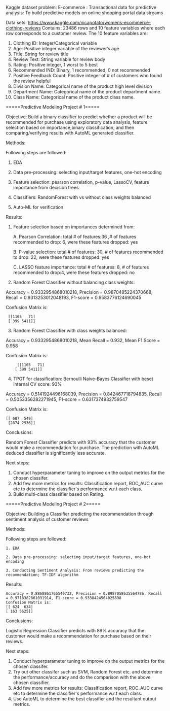 Kaggle dataset problem:
E-commerce : Transactional data for predictive analysis: To build predictive models on online shopping portal data streams

Data sets:  https://www.kaggle.com/nicapotato/womens-ecommerce-clothing-reviews
Contains: 23486 rows and 10 feature variables where each row corresponds to a customer review. 
The 10 feature variables are:
1. Clothing ID: Integer/Categorical variable
2. Age: Positive integer variable of the reviewer’s age
3. Title: String for review title
4. Review Text: String variable for review body
5. Rating: Positive integer, 1 worst to 5 best
6. Recommended IND: Binary, 1 recommended, 0 not recommended
7. Positive Feedback Count: Positive integer of # of customers who found the review helpful
8. Division Name: Categorical name of the product high level division
9. Department Name: Categorical name of the product department name.
10. Class Name: Categorical name of the product class name.

=====Predictive Modeling Project # 1=====

Objective: Build a binary classifier to predict whether a product will be recommended for purchase using exploratory data analysis, feature selection based on importance,binary classification, and then comparing/verifying results with AutoML generated classifier.

Methods: 

Following steps are followed:

   1. EDA

   2. Data pre-processing: selecting input/target features, one-hot encoding

   3. Feature selection: pearson correlation, p-value, LassoCV, feature importance from decision trees

   4. Classifiers:  RandomForest with vs without class weights balanced

   5. Auto-ML for verification

Results: 
1. Feature selection based on importances determined from:

    A. Pearson Correlation: total # of features:36 ,# of features recommended to drop: 6, were these features dropped: yes
  
    B. P-value selection: total # of features: 30, # of features recommended to drop: 22, were these features dropped: yes
  
    C. LASSO feature importance: total # of features: 8, # of features recommended to drop:4, were these features dropped: no
  
2. Random Forest Classifier without balancing class weights:

  Accuracy = 0.9332954868010218, Precision = 0.9870485224370668, Recall = 0.9313253012048193, F1-score = 0.9583776124690045
  
  Confusion Matrix is:
    
     [[1165   71]
     [ 399 5411]]
            
3. Random Forest Classifier with class weights balanced:

  Accuracy = 0.9332954868010218, Mean Recall = 0.932, Mean F1 Score = 0.958
  
  Confusion Matrix is:
  
         [[1165   71]
        [ 399 5411]]
        
4. TPOT for classification: Bernoulli Naive-Bayes Classifier with beset internal CV score: 93%

  Accuracy = 0.5141924496168039, Precision = 0.842467718794835, Recall = 0.5053356282271945, F1-score = 0.6317374932759547

  Confusion Matrix is:

    [[ 687  549]
     [2874 2936]]
 
Conclusions:

Random Forest Classifier predicts with 93% accuracy that the customer would make a recommendation for purchase. The prediction with AutoML deduced classifier is significantly less accurate.

Next steps:
1. Conduct hyperparameter tuning to improve on the output metrics for the chosen classifer.
2. Add few more metrics for results: Classification report, ROC_AUC curve etc to determine the classifier's performance w.r.t each class.
3. Build multi-class classifier based on Rating.

=====Predictive Modeling Project # 2=====

Objective: Building a Classifier predicting the recommendation through sentiment analysis of customer reviews

Methods: 

Following steps are followed:

    1. EDA

    2. Data pre-processing: selecting input/target features, one-hot encoding
    
    3. Conducting Sentiment Analysis: From reviews predicting the recommendation; TF-IDF algorithm
    
 Results: 
 
    Accuracy = 0.8868861765540732, Precision = 0.8987058635564786, Recall = 0.9718382861091914, F1-score = 0.9338424504025898
    Confusion Matrix is:
    [[ 624  634]
    [ 163 5625]]
    
 Conclusions:

  Logistic Regression Classifier predicts with 89% accuracy that the customer would make a recommendation for purchase based on their reviews. 

 Next steps:
 
1. Conduct hyperparameter tuning to improve on the output metrics for the chosen classifer.
2. Try out other classifer such as SVM, Random Forest etc. and determine the performance/accuracy and do the comparison with the above chosen classifier.
3. Add few more metrics for results: Classification report, ROC_AUC curve etc to determine the classifier's performance w.r.t each class.
4. Use AutoML to determine the best classifier and the resultant output metrics.
 

